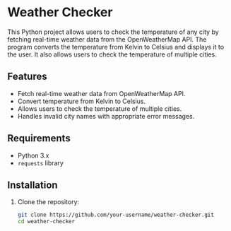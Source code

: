 # Weather Checker

This Python project allows users to check the temperature of any city by fetching real-time weather data from the OpenWeatherMap API. The program converts the temperature from Kelvin to Celsius and displays it to the user. It also allows users to check the temperature of multiple cities.

## Features
- Fetch real-time weather data from OpenWeatherMap API.
- Convert temperature from Kelvin to Celsius.
- Allows users to check the temperature of multiple cities.
- Handles invalid city names with appropriate error messages.

## Requirements
- Python 3.x
- `requests` library

## Installation

1. Clone the repository:
   ```bash
   git clone https://github.com/your-username/weather-checker.git
   cd weather-checker
